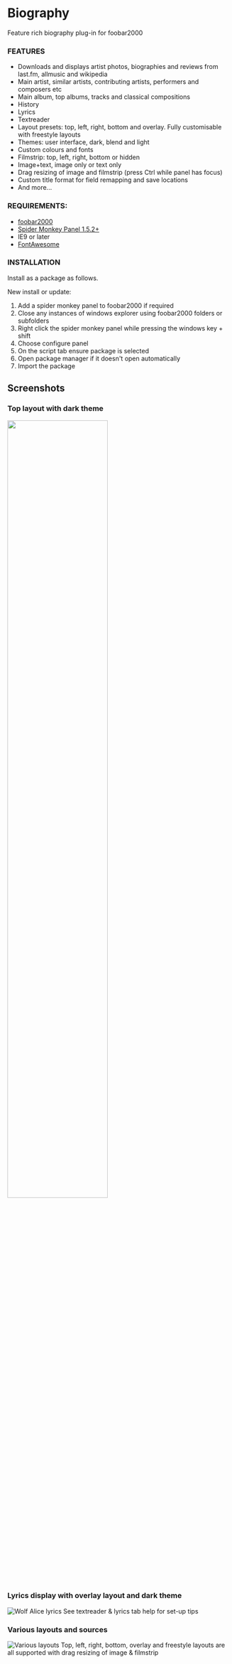 # Biography

<!-- <img src= "https://img.shields.io/github/v/release/Wil-b/Biography?include_prereleases">[![CodeFactor](https://www.codefactor.io/repository/github/wil-b/smp-scripts/badge?s=e31aef34da666a7f881d60c035843654ee451e7d)](https://www.codefactor.io/repository/github/wil-b/smp-scripts) -->

 Feature rich biography plug-in for foobar2000

### FEATURES
- Downloads and displays artist photos, biographies and reviews from last.fm, allmusic and wikipedia
- Main artist, similar artists, contributing artists, performers and composers etc
- Main album, top albums, tracks and classical compositions
- History
- Lyrics
- Textreader
- Layout presets: top, left, right, bottom and overlay. Fully customisable with freestyle layouts
- Themes: user interface, dark, blend and light
- Custom colours and fonts
- Filmstrip: top, left, right, bottom or hidden
- Image+text, image only or text only
- Drag resizing of image and filmstrip (press Ctrl while panel has focus)
- Custom title format for field remapping and save locations
- And more...

### REQUIREMENTS:
- [foobar2000](https://www.foobar2000.org)
- [Spider Monkey Panel 1.5.2+](https://www.foobar2000.org/components)
- IE9 or later
- [FontAwesome](https://github.com/FortAwesome/Font-Awesome/blob/fa-4/fonts/fontawesome-webfont.ttf?raw=true)

### INSTALLATION
Install as a package as follows.

New install or update:
1) Add a spider monkey panel to foobar2000 if required
2) Close any instances of windows explorer using foobar2000 folders or subfolders
3) Right click the spider monkey panel while pressing the windows key + shift
4) Choose configure panel
5) On the script tab ensure package is selected
6) Open package manager if it doesn't open automatically
7) Import the package

## Screenshots
 
### Top layout with dark theme
<img src="https://user-images.githubusercontent.com/35600752/156555951-b6bd4732-c25f-43f0-9b32-e10cbeef8ebd.png" width=67%>

<!-- <img src="https://user-images.githubusercontent.com/35600752/155892284-bfc3231f-f615-403a-aab9-096073355bd9.png" width=67%> -->

### Lyrics display with overlay layout and dark theme
![Wolf Alice lyrics](https://user-images.githubusercontent.com/35600752/155892617-06bcf059-bfd9-43dd-bc61-8a06e2da81df.png)
See textreader & lyrics tab help for set-up tips

### Various layouts and sources
![Various layouts](https://user-images.githubusercontent.com/35600752/156671553-97584a48-b458-4ee9-a09c-d67d990c87e9.png)
Top, left, right, bottom, overlay and freestyle layouts are all supported with drag resizing of image & filmstrip

<!-- ![Slate](https://user-images.githubusercontent.com/35600752/156472541-a0dae858-d706-434f-b758-c314a5677d32.png) -->

<!-- ![Various styles](https://user-images.githubusercontent.com/35600752/156670991-7d0fecd0-d46f-4f48-8c95-489d46c8acff.png) -->

<!-- ![Styles](https://user-images.githubusercontent.com/35600752/156667952-ab5bf24e-d79b-464f-8dd1-8aac647024b0.png) -->

<!-- ![Mixed](https://user-images.githubusercontent.com/35600752/156667251-c43d255d-8c92-4b49-9ae5-d7d472ec39a9.png) -->

<!-- ![Various](https://user-images.githubusercontent.com/35600752/156666324-1e1b56ee-a5c8-4831-af88-4984438057ad.png) -->

<!-- ![Collage](https://user-images.githubusercontent.com/35600752/156665728-29a54210-e807-40ce-9a3f-fbf59f208a1d.png) -->

<!-- ![Uprising](https://user-images.githubusercontent.com/35600752/156470681-f87f8d7d-b005-4725-a6d3-58f77582d01e.png) -->

<!-- <img src="https://user-images.githubusercontent.com/35600752/156228501-317fe7af-a436-4ae8-aedd-aa15c9390ff9.png" width=67%> -->
